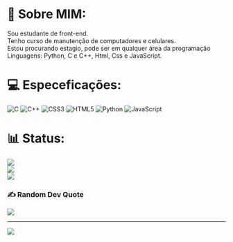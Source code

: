 # 💫 Sobre MIM:
Sou estudante de front-end.<br>Tenho curso de manutenção de computadores e celulares.<br>Estou procurando estagio, pode ser em qualquer área da programação<br>Linguagens: Python, C e C++, Html, Css e JavaScript.


# 💻 Especeficações:
![C](https://img.shields.io/badge/c-%2300599C.svg?style=for-the-badge&logo=c&logoColor=white) ![C++](https://img.shields.io/badge/c++-%2300599C.svg?style=for-the-badge&logo=c%2B%2B&logoColor=white) ![CSS3](https://img.shields.io/badge/css3-%231572B6.svg?style=for-the-badge&logo=css3&logoColor=white) ![HTML5](https://img.shields.io/badge/html5-%23E34F26.svg?style=for-the-badge&logo=html5&logoColor=white) ![Python](https://img.shields.io/badge/python-3670A0?style=for-the-badge&logo=python&logoColor=ffdd54) ![JavaScript](https://img.shields.io/badge/javascript-%23323330.svg?style=for-the-badge&logo=javascript&logoColor=%23F7DF1E)
# 📊 Status:
![](https://github-readme-stats.vercel.app/api?username=Carlos8743&theme=dracula&hide_border=false&include_all_commits=false&count_private=false)<br/>
![](https://github-readme-streak-stats.herokuapp.com/?user=Carlos8743&theme=dracula&hide_border=false)<br/>
![](https://github-readme-stats.vercel.app/api/top-langs/?username=Carlos8743&theme=dracula&hide_border=false&include_all_commits=false&count_private=false&layout=compact)

### ✍️ Random Dev Quote
![](https://quotes-github-readme.vercel.app/api?type=horizontal&theme=radical)

---
[![](https://visitcount.itsvg.in/api?id=Carlos8743&icon=0&color=0)](https://visitcount.itsvg.in)

<!-- Proudly created with GPRM ( https://gprm.itsvg.in ) -->
